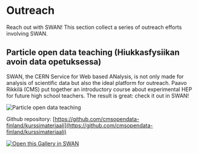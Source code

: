 # Outreach

Reach out with SWAN! This section collect a series of outreach efforts involving SWAN.

## Particle open data teaching (Hiukkasfysiikan avoin data opetuksessa)

SWAN, the CERN Service for Web based ANalysis, is not only made for analysis of scientific data but also the ideal platform for outreach. Paavo Rikkilä (CMS) put together an introductory course about experimental HEP for future high school teachers. The result is great: check it out in SWAN!

![][img]

Github repository: [https://github.com/cmsopendata-finland/kurssimateriaali](https://github.com/cmsopendata-finland/kurssimateriaali)

[<img class="open_in_swan" alt="Open this Gallery in SWAN" src="https://swanserver.web.cern.ch/swanserver/images/badge_swan_white_150.png">][gallery_url]

[gallery_url]:https://cern.ch/swanserver/cgi-bin/go?projurl=https://github.com/cmsopendata-finland/kurssimateriaali.git
[img]: ./images/SWAN_For_Finnish_Teachers.png "Particle open data teaching"